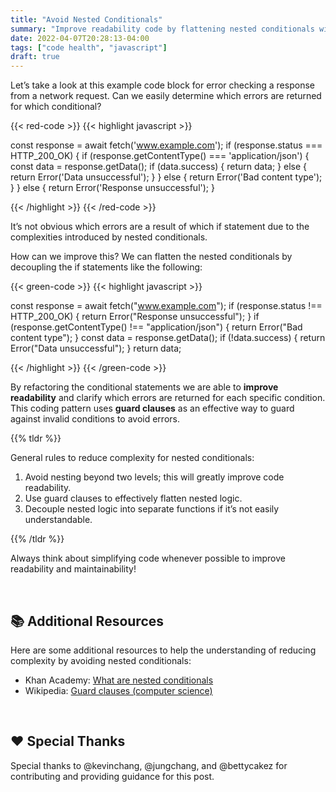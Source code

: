 ```yaml
---
title: "Avoid Nested Conditionals"
summary: "Improve readability code by flattening nested conditionals with guard clauses."
date: 2022-04-07T20:28:13-04:00
tags: ["code health", "javascript"]
draft: true
---
```


Let’s take a look at this example code block for error checking a response from a network request. Can we easily determine which errors are returned for which conditional?

{{< red-code >}}
{{< highlight javascript >}}

const response = await fetch('www.example.com');
if (response.status === HTTP_200_OK) {
if (response.getContentType() === 'application/json') {
const data = response.getData();
if (data.success) {
return data;
} else {
return Error('Data unsuccessful');
}
} else {
return Error('Bad content type');
}
} else {
return Error('Response unsuccessful');
}

{{< /highlight >}}
{{< /red-code >}}

It’s not obvious which errors are a result of which if statement due to the complexities introduced by nested conditionals.

How can we improve this? We can flatten the nested conditionals by decoupling the if statements like the following:

{{< green-code >}}
{{< highlight javascript >}}

const response = await fetch("www.example.com");
if (response.status !== HTTP_200_OK) {
return Error("Response unsuccessful");
}
if (response.getContentType() !== "application/json") {
return Error("Bad content type");
}
const data = response.getData();
if (!data.success) {
return Error("Data unsuccessful");
}
return data;

{{< /highlight >}}
{{< /green-code >}}

By refactoring the conditional statements we are able to **improve readability** and clarify which errors are returned for each specific condition. This coding pattern uses **guard clauses** as an effective way to guard against invalid conditions to avoid errors.

{{% tldr %}}

General rules to reduce complexity for nested conditionals:

1. Avoid nesting beyond two levels; this will greatly improve code readability.
2. Use guard clauses to effectively flatten nested logic.
3. Decouple nested logic into separate functions if it’s not easily understandable.

{{% /tldr %}}

Always think about simplifying code whenever possible to improve readability and maintainability!

<br>

## 📚 Additional Resources

Here are some additional resources to help the understanding of reducing complexity by avoiding nested conditionals:

- Khan Academy: [What are nested conditionals](https://www.khanacademy.org/computing/ap-computer-science-principles/programming-101/boolean-logic/a/nested-conditionals)
- Wikipedia: [Guard clauses (computer science)](<https://en.wikipedia.org/wiki/Guard_(computer_science)>)

<br>

## ❤️ Special Thanks

Special thanks to @kevinchang, @jungchang, and @bettycakez for contributing and providing guidance for this post.

